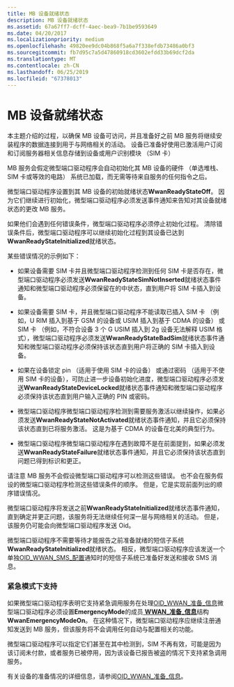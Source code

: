 ```yaml
---
title: MB 设备就绪状态
description: MB 设备就绪状态
ms.assetid: 67a67ff7-dcff-4aec-bea9-7b1be9593649
ms.date: 04/20/2017
ms.localizationpriority: medium
ms.openlocfilehash: 49820ee9dc04b868f5a6a7f338efdb73486a0bf3
ms.sourcegitcommit: fb7d95c7a5d47860918cd3602efdd33b69dcf2da
ms.translationtype: MT
ms.contentlocale: zh-CN
ms.lasthandoff: 06/25/2019
ms.locfileid: "67378013"
---
```

# <a name="mb-device-readiness"></a>MB 设备就绪状态


本主题介绍的过程，以确保 MB 设备可访问，并且准备好之前 MB 服务将继续安装程序的数据连接到用于与网络相关的活动。 设备已准备好使用已激活用户订阅和订阅服务器相关信息存储到设备或用户识别模块 （SIM 卡）

MB 服务会假定微型端口驱动程序会自动初始化其 MB 设备的硬件 （单选堆栈、 SIM 卡或等效的电路） 系统已加载，而无需等待来自服务的任何指令之后。

微型端口驱动程序设置到其 MB 设备的初始就绪状态**WwanReadyStateOff**。 因为它们继续进行初始化，微型端口驱动程序必须发送事件通知来告知对其设备就绪状态的更改 MB 服务。

如果他们会遇到任何错误条件，微型端口驱动程序必须停止初始化过程。 清除错误条件后，微型端口驱动程序可以继续初始化过程到其设备已达到**WwanReadyStateInitialized**就绪状态。

某些错误情况的示例如下：

-   如果设备需要 SIM 卡并且微型端口驱动程序检测到任何 SIM 卡是否存在，微型端口驱动程序必须发送**WwanReadyStateSimNotInserted**就绪状态事件通知和微型端口驱动程序必须保留在的中状态，直到用户将 SIM 卡插入到设备。

-   如果设备需要 SIM 卡，并且微型端口驱动程序不能读取已插入 SIM 卡 （例如，U RIM 插入到基于 GSM 的设备或 USIM 插入到基于 CDMA 的设备） 或 SIM 卡 （例如，不符合设备 3 个 G USIM 插入到 2g 设备无法解释 USIM 格式），微型端口驱动程序必须发送**WwanReadyStateBadSim**就绪状态事件通知和微型端口驱动程序必须保持该状态直到用户将正确的 SIM 卡插入到设备。

-   如果在设备锁定 pin （适用于使用 SIM 卡的设备） 或通过密码 （适用于不使用 SIM 卡的设备），可防止进一步设备初始化进度，微型端口驱动程序必须发送**WwanReadyStateDeviceLocked**就绪状态事件通知和微型端口驱动程序必须保持该状态直到用户输入正确的 PIN 或密码。

-   微型端口驱动程序微型端口驱动程序检测到需要服务激活以继续操作，如果必须发送**WwanReadyStateNotActivated**就绪状态事件通知，并且它必须保持该状态直到已将服务激活。 这是为基于 CDMA 的设备在北美的典型行为。

-   微型端口驱动程序微型端口驱动程序在遇到故障不是在前面提到，如果必须发送**WwanReadyStateFailure**就绪状态事件通知，并且它必须保持该状态直到问题已得到标识和更正。

请注意 MB 服务不会假设微型端口驱动程序可以检测这些错误。 也不会在服务假设的微型端口驱动程序检测这些错误条件的顺序。 但是，它是实现前面列出的顺序错误情况。

微型端口驱动程序将发送之前**WwanReadyStateInitialized**就绪状态事件通知，直到确定并更正问题，该服务将无法继续任何深一层与网络相关的活动。 但是，该服务仍可能会向微型端口驱动程序发送 Oid。

微型端口驱动程序不需要等待才能报告之前准备就绪的短信子系统**WwanReadyStateInitialized**就绪状态。 相反，微型端口驱动程序应该发送一个单独[OID\_WWAN\_SMS\_配置](https://docs.microsoft.com/windows-hardware/drivers/network/oid-wwan-sms-configuration)通知时的短信子系统已准备好发送和接收 SMS 消息。

### <a name="emergency-mode-support"></a>紧急模式下支持

如果微型端口驱动程序表明它支持紧急调用服务在处理[OID\_WWAN\_准备\_信息](https://docs.microsoft.com/windows-hardware/drivers/network/oid-wwan-ready-info)微型端口驱动程序必须设置**EmergencyMode**的成员[ **WWAN\_准备\_信息**](https://docs.microsoft.com/windows-hardware/drivers/ddi/content/wwan/ns-wwan-_wwan_ready_info)结构**WwanEmergencyModeOn**。 在这种情况下，微型端口驱动程序应继续注册通知发送到 MB 服务，但该服务将不会调用任何自动与配置相关的功能。

微型端口驱动程序可以指定它们甚至在其中检测到，SIM 不再有效，可能是因为该订阅未付款，或者服务已被停用，因为该设备已报告被盗的情况下支持紧急调用服务。

有关设备的准备情况的详细信息，请参阅[OID\_WWAN\_准备\_信息](https://docs.microsoft.com/windows-hardware/drivers/network/oid-wwan-ready-info)。

 

 






